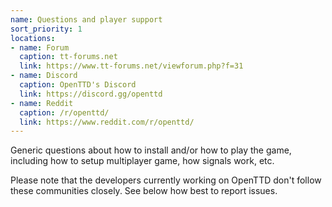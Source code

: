 ```yaml
---
name: Questions and player support
sort_priority: 1
locations:
- name: Forum
  caption: tt-forums.net
  link: https://www.tt-forums.net/viewforum.php?f=31
- name: Discord
  caption: OpenTTD's Discord
  link: https://discord.gg/openttd
- name: Reddit
  caption: /r/openttd/
  link: https://www.reddit.com/r/openttd/
---
```


Generic questions about how to install and/or how to play the game, including how to setup multiplayer game, how signals work, etc.

Please note that the developers currently working on OpenTTD don't follow these communities closely. See below how best to report issues.
